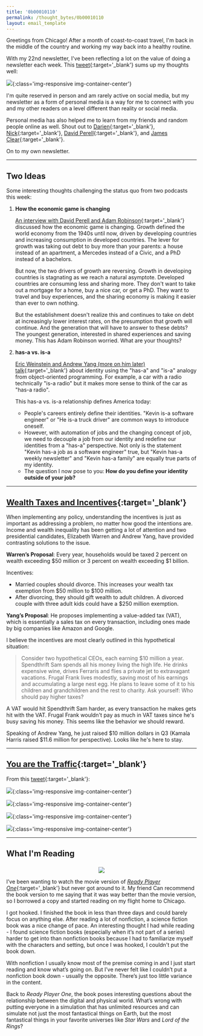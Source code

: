 ```yaml
---
title: '0b00010110'
permalink: /thought_bytes/0b00010110
layout: email_template
---
```

Greetings from Chicago! After a month of coast-to-coast travel, I'm back in the middle of the country and working my way back into a healthy routine.

With my 22nd newsletter, I've been reflecting a lot on the value of doing a newsletter each week. This [tweet](https://twitter.com/hamishmckenzie/status/1179461225341546498?s=12){:target='_blank'} sums up my thoughts well:

![](https://kevinarifin.com/images/thought_bytes/hamish_tweet.png){:class='img-responsive img-container-center'}

I'm quite reserved in person and am rarely active on social media, but my newsletter as a form of personal media is a way for me to connect with you and my other readers on a level different than reality or social media.

Personal media has also helped me to learn from my friends and random people online as well. Shout out to [Darien](https://darienpayton.com){:target='_blank'}, [Nick](https://nickchua.me/newsletter){:target='_blank'}, [David Perell](https://www.perell.com/newsletter){:target='_blank'}, and [James Clear](https://jamesclear.com/newsletter){:target='_blank'}.

On to my own newsletter.

<hr class='post-hr' />

## Two Ideas

Some interesting thoughts challenging the status quo from two podcasts this week:

1. **How the economic game is changing**

    [An interview with David Perell and Adam Robinson](https://podcasts.apple.com/us/podcast/north-star-podcast/id1170914572?i=1000448408422){:target='_blank'} discussed how the economic game is changing. Growth defined the world economy from the 1940s until now, driven by developing countries and increasing consumption in developed countries. The lever for growth was taking out debt to buy more than your parents: a house instead of an apartment, a Mercedes instead of a Civic, and a PhD instead of a bachelors.

    But now, the two drivers of growth are reversing. Growth in developing countries is stagnating as we reach a natural asymptote. Developed countries are consuming less and sharing more. They don't want to take out a mortgage for a home, buy a nice car, or get a PhD. They want to travel and buy experiences, and the sharing economy is making it easier than ever to own nothing.

    But the establishment doesn't realize this and continues to take on debt at increasingly lower interest rates, on the presumption that growth will continue. And the generation that will have to answer to these debts? The youngest generation, interested in shared experiences and saving money. This has Adam Robinson worried. What are your thoughts?

2. **has-a vs. is-a**

    [Eric Weinstein and Andrew Yang (more on him later) talk](https://podcasts.apple.com/us/podcast/the-portal/id1469999563?i=1000452045633){:target='_blank'} about identity using the "has-a" and "is-a" analogy from object-oriented programming. For example, a car with a radio technically "is-a radio" but it makes more sense to think of the car as "has-a radio".

    This has-a vs. is-a relationship defines America today:
    - People's careers entirely define their identities. "Kevin is-a software engineer" or "He is-a truck driver" are common ways to introduce oneself.
    - However, with automation of jobs and the changing concept of job, we need to decouple a job from our identity and redefine our identities from a "has-a" perspective. Not only is the statement "Kevin has-a job as a software engineer" true, but "Kevin has-a weekly newsletter" and "Kevin has-a family" are equally true parts of my identity.
    - The question I now pose to you: **How do you define your identity outside of your job?**

<hr class='post-hr' />

## [Wealth Taxes and Incentives](https://www.nytimes.com/2019/09/27/business/yang-warren-taxes-mankiw.html?smtyp=cur&smid=tw-nytimesbusiness){:target='_blank'}

When implementing any policy, understanding the incentives is just as important as addressing a problem, no matter how good the intentions are. Income and wealth inequality has been getting a lot of attention and two presidential candidates, Elizabeth Warren and Andrew Yang, have provided contrasting solutions to the issue.

**Warren’s Proposal**: Every year, households would be taxed 2 percent on wealth exceeding $50 million or 3 percent on wealth exceeding $1 billion. 

Incentives:
* Married couples should divorce. This increases your wealth tax exemption from $50 million to $100 million.
* After divorcing, they should gift wealth to adult children. A divorced couple with three adult kids could have a $250 million exemption.

**Yang’s Proposal**: He proposes implementing a value-added tax (VAT), which is essentially a sales tax on every transaction, including ones made by big companies like Amazon and Google. 

I believe the incentives are most clearly outlined in this hypothetical situation:
> Consider two hypothetical CEOs, each earning $10 million a year. Spendthrift Sam spends all his money living the high life. He drinks expensive wine, drives Ferraris and flies a private jet to extravagant vacations. Frugal Frank lives modestly, saving most of his earnings and accumulating a large nest egg. He plans to leave some of it to his children and grandchildren and the rest to charity. Ask yourself: Who should pay higher taxes?

A VAT would hit Spendthrift Sam harder, as every transaction he makes gets hit with the VAT. Frugal Frank wouldn't pay as much in VAT taxes since he's busy saving his money. This seems like the behavior we should reward.

Speaking of Andrew Yang, he just raised $10 million dollars in Q3 (Kamala Harris raised $11.6 million for perspective). Looks like he's here to stay.

<hr class='post-hr' />

## [You are the Traffic](https://twitter.com/rochemamabolo/status/1179443470227951618?s=12){:target='_blank'}

From this [tweet](https://twitter.com/rochemamabolo/status/1179443470227951618?s=12){:target='_blank'}:

![](https://kevinarifin.com/images/thought_bytes/car.jpeg){:class='img-responsive img-container-center'}

![](https://kevinarifin.com/images/thought_bytes/nocar.jpeg){:class='img-responsive img-container-center'}

![](https://kevinarifin.com/images/thought_bytes/bus.jpeg){:class='img-responsive img-container-center'}

![](https://kevinarifin.com/images/thought_bytes/train.jpeg){:class='img-responsive img-container-center'}

<hr class='post-hr' />

## What I'm Reading
<center>
    <img src='https://kevinarifin.com/images/thought_bytes/readyplayerone.jpg' class="img-responsive img-container-center" style='max-width:200px; margin-top: 5px'/>
</center>

I’ve been wanting to watch the movie version of [*Ready Player One*](https://www.amazon.com/Ready-Player-One-Ernest-Cline/dp/0307887448/ref=sxin_1_osp86-1a858a7e_cov?ascsubtag=1a858a7e-6af9-41d6-a093-396026752b64&creativeASIN=0307887448&cv_ct_id=amzn1.osp.1a858a7e-6af9-41d6-a093-396026752b64&cv_ct_pg=search&cv_ct_wn=osp-search&keywords=ready+player+one+book&linkCode=oas&pd_rd_i=0307887448&pd_rd_r=8fa69d22-6626-4ae1-a273-96db0226ccc9&pd_rd_w=VH3Qk&pd_rd_wg=EAW7A&pf_rd_p=a23a388c-add5-49df-b293-a31ade89c6bf&pf_rd_r=GY94SGFV5BF5PQ1VM18G&qid=1570151096&tag=chicagotribune-tca-20){:target='_blank'} but never got around to it. My friend Can recommend the book version to me saying that it was way better than the movie version, so I borrowed a copy and started reading on my flight home to Chicago.

I got hooked. I finished the book in less than three days and could barely focus on anything else. After reading a lot of nonfiction, a science fiction book was a nice change of pace. An interesting thought I had while reading - I found science fiction books (especially when it’s not part of a series) harder to get into than nonfiction books because I had to familiarize myself with the characters and setting, but once I was hooked, I couldn't put the book down.

With nonfiction I usually know most of the premise coming in and I just start reading and know what’s going on. But I’ve never felt like I couldn’t put a nonfiction book down - usually the opposite. There’s just too little variance in the content.

Back to *Ready Player One*, the book poses interesting questions about the relationship between the digital and physical world. What’s wrong with putting everyone in a simulation that has unlimited resources and can simulate not just the most fantastical things on Earth, but the most fantastical things in your favorite universes like *Star Wars* and *Lord of the Rings*?